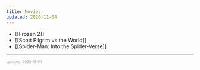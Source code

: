 ```yaml
---
title: Movies
updated: 2020-11-04
---
```


- [[Frozen 2]]
- [[Scott Pilgrim vs the World]]
- [[Spider-Man: Into the Spider-Verse]]

---

<sup><sub><font color="#a6a6a6">updated: 2020-11-04</font></sub></sup>
